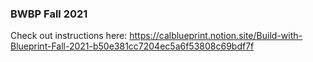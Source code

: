 ### BWBP Fall 2021

Check out instructions here: https://calblueprint.notion.site/Build-with-Blueprint-Fall-2021-b50e381cc7204ec5a6f53808c69bdf7f